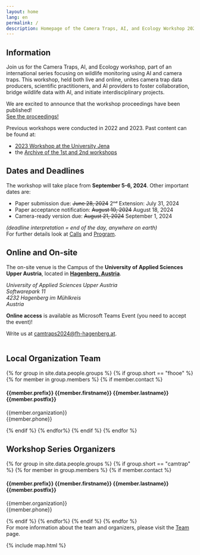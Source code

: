```yaml
---
layout: home
lang: en
permalink: /
description: Homepage of the Camera Traps, AI, and Ecology Workshop 2024
---
```


<section class="background-light pad" id="welcome">
    <div class="container text-justify"> 
        <div class="row">
            <div class="col-lg-12 col-md-12">
                <h1>Information</h1>
                <p class="text-justify">
                    Join us for the Camera Traps, AI, and Ecology workshop, part of an international series focusing on wildlife monitoring using AI and camera traps. This workshop, held both live and online, unites camera trap data producers, scientific practitioners, and AI providers to foster collaboration, bridge wildlife data with AI, and initiate interdisciplinary projects. 
                </p>
                <p class="bold">
                    We are excited to announce that the workshop proceedings have been published! <br>
                    <a href="http://ceur-ws.org/Vol-3786" class="btn btn-primary">See the proceedings!</a>
                </p>
                <p>
                Previous workshops were conducted in 2022 and 2023. Past content can be found at:
                <ul>
                    <li><a href="https://inf-cv.uni-jena.de/camtrap-ws/">2023 Workshop at the University Jena</a> </li>
                    <li>the <a href="https://camtrapai.github.io/indexold.html">Archive of the 1st and 2nd workshops</a></li>
                </ul>
                </p>
                <!--<p>
                    Stay updated on the 2024 workshop details on this site. For inquiries, feel free to <a href="#contact">contact us</a>.
                </p>
                <p>To join us online or in Hagenberg <br/>
                    <a href="https://events.teams.microsoft.com/event/1736783a-9476-4f7d-a3f4-927637d3f714@f88d4b73-6bb2-4b9a-abc7-eb96e5a6407c" class="btn btn-primary">Register (for free) now! <i class="fa fa-external-link" aria-hidden="true"></i></a>
                </p>-->
            </div>
        </div>
    </div>
</section>

<section class="background-primary pad" id="calls">
    <div class="container text-justify">
        <div class="row">
            <div class="col-lg-6 col-md-12">
                <h2>Dates and Deadlines</h2>
                <p class="text-justify">
                    The workshop will take place from <b>September 5-6, 2024</b>. Other important dates are:<br/>
                </p>
                <ul class="date-list">
                    <li>Paper submission due:           <span><s>June 28, 2024</s> <!--<s>Extension: July 19, 2024</s> -->2ⁿᵈ Extension: July 31, 2024</span></li>
                    <li>Paper acceptance notification:  <span><s>August 10, 2024</s> August 18, 2024</span></li>
                    <li>Camera-ready version due:         <span><s>August 21, 2024</s> September 1, 2024</span></li>
                </ul>
                <p>
                    <em>(deadline interpretation = end of the day, anywhere on earth)</em> <br/>
                    For further details look at <a href="{{ site.baseurl }}/calls">Calls</a> and <a href="{{ site.baseurl }}/program">Program</a>.
                </p>
            </div>
            <div class="col-lg-6 col-md-12">
                <h2>Online and On-site</h2>
                <p class="text-justify">
                    The on-site venue is the Campus of the <b>University of Applied Sciences Upper Austria</b>, located in <a href="{{ site.baseurl }}/venue"><b>Hagenberg, Austria</b></a>.
                </p>
                <p>
                    <address>
                    University of Applied Sciences Upper Austria<br/>
                    Softwarepark 11<br/>
                    4232 Hagenberg im Mühlkreis<br/>
                    Austria
                    </address>
                </p>
                <p>
                    <b>Online access</b> is available as Microsoft Teams Event (you need to accept the event)!
                </p>
            </div>
        </div>
    </div>
</section>

<section class="background-light pad" id="contact">
   <div class="container text-justify">
      <div class="row"><div class="col-sm-12">Write us at <a style="text-decoration:underline" href="mailto:camtraps2024@fh-hagenberg.at">camtraps2024@fh-hagenberg.at</a>.<br/><br/></div></div>
      <h2>Local Organization Team</h2>
      <div class="row contact-info">
         {% for group in site.data.people.groups %}
         {% if group.short == "fhooe" %}
         {% for member in group.members %}
         {% if member.contact %}
         <div class="col-lg-4 col-md-12">
            <h4>{{member.prefix}} {{member.firstname}} {{member.lastname}} {{member.postfix}}</h4>
            <p>{{member.organization}}<br>{{member.phone}}</p>
            <!--<table class="contact-table">
               <body>
                  <tr>
                     <td>Phone:</td>
                     <td>{{member.phone}}</td>
                  </tr>
                  <tr>
                     <td>Mail:</td>
                     <td>
                        <a href="mailto:{{member.mail}}">{{member.mail}}</a>
                     </td>
                  </tr>
               </body>
            </table> -->
         </div>
         {% endif %}
         {% endfor%}
         {% endif %}
         {% endfor %}
      </div>
      <h2>Workshop Series Organizers</h2>
      <div class="row contact-info">
         {% for group in site.data.people.groups %}
         {% if group.short == "camtrap" %}
         {% for member in group.members %}
         {% if member.contact %}
         <div class="col-lg-4 col-md-12">
            <h4>{{member.prefix}} {{member.firstname}} {{member.lastname}} {{member.postfix}}</h4>
            <p>{{member.organization}}<br>{{member.phone}}</p>
            <!--<table class="contact-table">
               <body>
                  <tr>
                     <td>Phone:</td>
                     <td>{{member.phone}}</td>
                  </tr>
                  <tr>
                     <td>Mail:</td>
                     <td>
                        <a href="mailto:{{member.mail}}">{{member.mail}}</a>
                     </td>
                  </tr>
               </body>
            </table> -->
         </div>
         {% endif %}
         {% endfor%}
         {% endif %}
         {% endfor %}
      </div>
      <!-- link to the team subpage -->
      <div class="row">
            <div class="col-sm-12">
            For more information about the team and organizers, please visit the <a href="{{ site.baseurl }}/team">Team</a> page.
            </div>
      </div>
   </div>
</section>

{% include map.html %}
